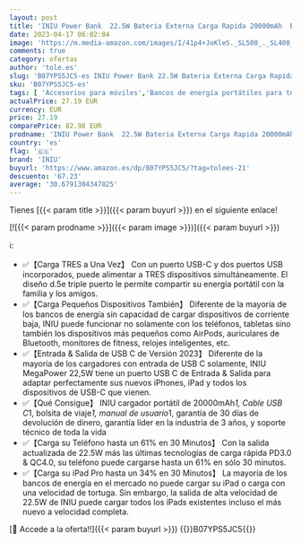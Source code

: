 ```yaml
---
layout: post
title: 'INIU Power Bank  22.5W Bateria Externa Carga Rapida 20000mAh  Bateria Portatil PD3.0 QC4.0  Powerbank 3A  USB C Input&Output  LED Compatible con iPhone 13 12 X Pro Samsung Xiaomi Huawei iPad Airpods.'
date: 2023-04-17 06:02:04
image: 'https://m.media-amazon.com/images/I/41p4+JoKleS._SL500_._SL400_.jpg'
comments: true
category: ofertas
author: 'tole.es'
slug: 'B07YPS5JC5-es INIU Power Bank 22.5W Bateria Externa Carga Rapida...'
sku: 'B07YPS5JC5-es'
tags: [ 'Accesorios para móviles','Bancos de energía portátiles para teléfonos móviles','Cargadores para móviles','Comunicación móvil y accesorios','Electrónica','iniu','ipad','iphone','🇪🇸', ]
actualPrice: 27.19 EUR
currency: EUR
price: 27.19
comparePrice: 82.98 EUR
prodname: 'INIU Power Bank  22.5W Bateria Externa Carga Rapida 20000mAh  Bateria Portatil PD3.0 QC4.0  Powerbank 3A  USB C Input&Output  LED Compatible con iPhone 13 12 X Pro Samsung Xiaomi Huawei iPad Airpods.'
country: 'es'
flag: '🇪🇸'
brand: 'INIU'
buyurl: 'https://www.amazon.es/dp/B07YPS5JC5/?tag=tolees-21'
descuento: '67.23'
average: '30.6791304347825'
---
```


Tienes [{{< param title >}}]({{< param buyurl >}}) en el siguiente enlace!

[![{{< param prodname >}}]({{< param image >}})]({{< param buyurl >}})

ℹ️:

- ✅【Carga TRES a Una Vez】 Con un puerto USB-C y dos puertos USB incorporados, puede alimentar a TRES dispositivos simultáneamente. El diseño d.5e triple puerto le permite compartir su energía portátil con la familia y los amigos.
- ✅【Carga Pequeños Dispositivos También】 Diferente de la mayoría de los bancos de energía sin capacidad de cargar dispositivos de corriente baja, INIU puede funcionar no solamente con los teléfonos, tabletas sino también los dispositivos más pequeños como AirPods, auriculares de Bluetooth, monitores de fitness, relojes inteligentes, etc.
- ✅【Entrada & Salida de USB C de Versión 2023】 Diferente de la mayoría de los cargadores con entrada de USB C solamente, INIU MegaPower 22,5W tiene un puerto USB C de Entrada & Salida para adaptar perfectamente sus nuevos iPhones, iPad y todos los dispositivos de USB-C que vienen.
- ✅【Qué Consigue】 INIU cargador portátil de 20000mAh*1, Cable USB C*1, bolsita de viaje*1, manual de usuario*1, garantía de 30 días de devolución de dinero, garantía líder en la industria de 3 años, y soporte técnico de toda la vida
- ✅【Carga su Teléfono hasta un 61% en 30 Minutos】 Con la salida actualizada de 22.5W más las últimas tecnologías de carga rápida PD3.0 & QC4.0, su teléfono puede cargarse hasta un 61% en sólo 30 minutos.
- ✅【Carga su iPad Pro hasta un 34% en 30 Minutos】 La mayoría de los bancos de energía en el mercado no puede cargar su iPad o carga con una velocidad de tortuga. Sin embargo, la salida de alta velocidad de 22.5W de INIU puede cargar todos los iPads existentes incluso el más nuevo a velocidad completa.

[🛒 Accede a la oferta!!]({{< param buyurl >}})
{{<world>}}B07YPS5JC5{{</world>}}
